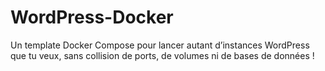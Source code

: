# WordPress-Docker
Un template Docker Compose pour lancer autant d’instances WordPress que tu veux, sans collision de ports, de volumes ni de bases de données !

